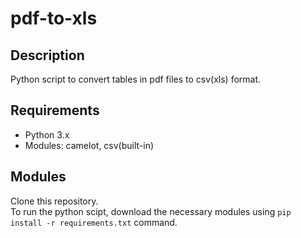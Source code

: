 # pdf-to-xls

## Description
Python script to convert tables in pdf files to csv(xls) format.

## Requirements
- Python 3.x
- Modules: camelot, csv(built-in)

## Modules
Clone this repository.\
To run the python scipt, download the necessary modules using `pip install -r requirements.txt` command.
